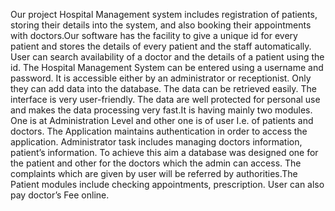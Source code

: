 Our project Hospital Management system includes registration of patients, storing their details into the system, and also booking their appointments with doctors.Our software has the facility to give a unique id for every patient and stores the details of every patient and the staff automatically. User can search availability of a doctor and the details of a patient using the id. The Hospital Management System can be entered using a username and password. It is accessible either by an administrator or receptionist. Only they can add data into the database. The data can be retrieved easily. The interface is very user-friendly. The data are well protected for personal use and makes the data processing very fast.It is having mainly two modules. One is at Administration Level and other one is of user I.e. of patients and doctors. The Application maintains authentication in order to access the application. Administrator task includes managing doctors information, patient’s information. To achieve this aim a database was designed one for the patient and other for the doctors which the admin can access. The complaints which are given by user will be referred by authorities.The Patient modules include checking appointments, prescription. User can also pay doctor’s Fee online.
